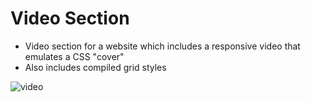 # Video Section
- Video section for a website which includes a responsive video that emulates a CSS "cover"
- Also includes compiled grid styles

![video](https://user-images.githubusercontent.com/945265/116944459-28a6cc80-ac3b-11eb-9595-74ff46360214.png)

